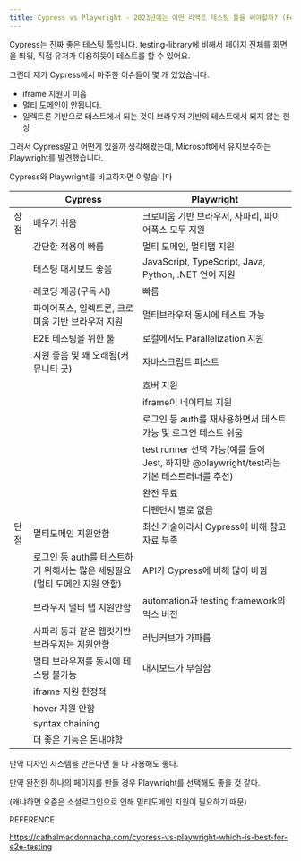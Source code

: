 ```yaml
---
title: Cypress vs Playwright - 2023년에는 어떤 리액트 테스팅 툴을 써야할까? (Feat. Cypress vs Playwright - Which is best for E2E testing)
---
```


Cypress는 진짜 좋은 테스팅 툴입니다. testing-library에 비해서 페이지 전체를 화면을 띄워, 직접 유저가 이용하듯이 테스트를 할 수 있어요.

그런데 제가 Cypress에서 마주한 이슈들이 몇 개 있었습니다.

- iframe 지원이 미흡
- 멀티 도메인이 안됩니다.
- 일렉트론 기반으로 테스트에서 되는 것이 브라우저 기반의 테스트에서 되지 않는 현상

그래서 Cypress말고 어떤게 있을까 생각해봤는데, Microsoft에서 유지보수하는 Playwright를 발견했습니다.

Cypress와 Playwright를 비교하자면 이렇습니다

|      | Cypress                                                                   | Playwright                                                                                |
| ---- | ------------------------------------------------------------------------- | ----------------------------------------------------------------------------------------- |
| 장점 | 배우기 쉬움                                                               | 크로미움 기반 브라우저, 사파리, 파이어폭스 모두 지원                                      |
|      | 간단한 적용이 빠름                                                        | 멀티 도메인, 멀티탭 지원                                                                  |
|      | 테스팅 대시보드 좋음                                                      | JavaScript, TypeScript, Java, Python, .NET 언어 지원                                      |
|      | 레코딩 제공(구독 시)                                                      | 빠름                                                                                      |
|      | 파이어폭스, 일렉트론, 크로미움 기반 브라우저 지원                         | 멀티브라우저 동시에 테스트 가능                                                           |
|      | E2E 테스팅을 위한 툴                                                      | 로컬에서도 Parallelization 지원                                                           |
|      | 지원 좋음 및 꽤 오래됨(커뮤니티 굿)                                       | 자바스크립트 퍼스트                                                                       |
|      |                                                                           | 호버 지원                                                                                 |
|      |                                                                           | iframe이 네이티브 지원                                                                    |
|      |                                                                           | 로그인 등 auth를 재사용하면서 테스트 가능 및 로그인 테스트 쉬움                           |
|      |                                                                           | test runner 선택 가능(예를 들어 Jest, 하지만 @playwright/test라는 기본 테스트러너를 추천) |
|      |                                                                           | 완전 무료                                                                                 |
|      |                                                                           | 디펜던시 별로 없음                                                                        |
| 단점 | 멀티도메인 지원안함                                                       | 최신 기술이라서 Cypress에 비해 참고자료 부족                                              |
|      | 로그인 등 auth를 테스트하기 위해서는 많은 세팅필요(멀티 도메인 지원 안함) | API가 Cypress에 비해 많이 바뀜                                                            |
|      | 브라우저 멀티 탭 지원안함                                                 | automation과 testing framework의 믹스 버전                                                |
|      | 사파리 등과 같은 웹킷기반 브라우저는 지원안함                             | 러닝커브가 가파름                                                                         |
|      | 멀티 브라우저를 동시에 테스팅 불가능                                      | 대시보드가 부실함                                                                         |
|      | iframe 지원 한정적                                                        |                                                                                           |
|      | hover 지원 안함                                                           |                                                                                           |
|      | syntax chaining                                                           |                                                                                           |
|      | 더 좋은 기능은 돈내야함                                                   |                                                                                           |

만약 디자인 시스템을 만든다면 둘 다 사용해도 좋다.

만약 완전한 하나의 페이지를 만들 경우 Playwright를 선택해도 좋을 것 같다.

(왜냐하면 요즘은 소셜로그인으로 인해 멀티도메인 지원이 필요하기 때문)

REFERENCE

https://cathalmacdonnacha.com/cypress-vs-playwright-which-is-best-for-e2e-testing
